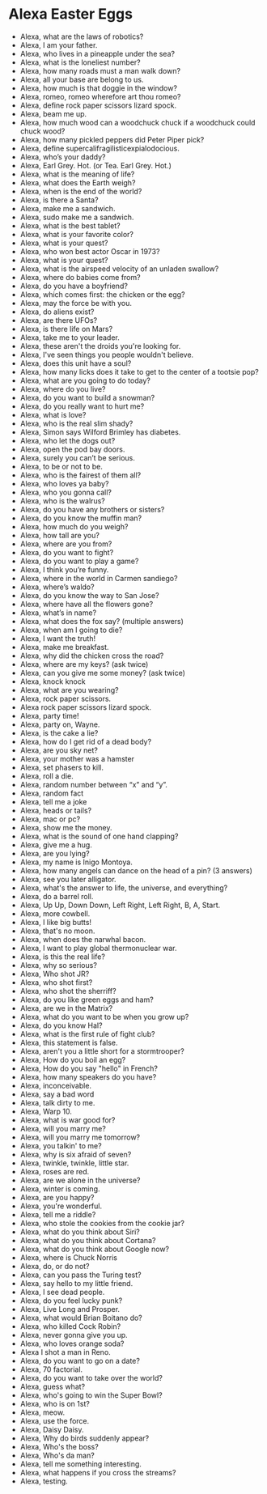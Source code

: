 # Alexa Easter Eggs

- Alexa, what are the laws of robotics?
- Alexa, I am your father.
- Alexa, who lives in a pineapple under the sea?
- Alexa, what is the loneliest number?
- Alexa, how many roads must a man walk down?
- Alexa, all your base are belong to us.
- Alexa, how much is that doggie in the window?
- Alexa, romeo, romeo wherefore art thou romeo?
- Alexa, define rock paper scissors lizard spock.
- Alexa, beam me up.
- Alexa, how much wood can a woodchuck chuck if a woodchuck could chuck wood?
- Alexa, how many pickled peppers did Peter Piper pick?
- Alexa, define supercalifragilisticexpialodocious.
- Alexa, who’s your daddy?
- Alexa, Earl Grey. Hot. (or Tea. Earl Grey. Hot.)
- Alexa, what is the meaning of life?
- Alexa, what does the Earth weigh?
- Alexa, when is the end of the world?
- Alexa, is there a Santa?
- Alexa, make me a sandwich.
- Alexa, sudo make me a sandwich.
- Alexa, what is the best tablet?
- Alexa, what is your favorite color?
- Alexa, what is your quest?
- Alexa, who won best actor Oscar in 1973?
- Alexa, what is your quest?
- Alexa, what is the airspeed velocity of an unladen swallow?
- Alexa, where do babies come from?
- Alexa, do you have a boyfriend?
- Alexa, which comes first: the chicken or the egg?
- Alexa, may the force be with you.
- Alexa, do aliens exist?
- Alexa, are there UFOs?
- Alexa, is there life on Mars?
- Alexa, take me to your leader.
- Alexa, these aren't the droids you're looking for.
- Alexa, I've seen things you people wouldn't believe.
- Alexa, does this unit have a soul?
- Alexa, how many licks does it take to get to the center of a tootsie pop?
- Alexa, what are you going to do today?
- Alexa, where do you live?
- Alexa, do you want to build a snowman?
- Alexa, do you really want to hurt me?
- Alexa, what is love?
- Alexa, who is the real slim shady?
- Alexa, Simon says Wilford Brimley has diabetes.
- Alexa, who let the dogs out?
- Alexa, open the pod bay doors.
- Alexa, surely you can’t be serious.
- Alexa, to be or not to be.
- Alexa, who is the fairest of them all?
- Alexa, who loves ya baby?
- Alexa, who you gonna call?
- Alexa, who is the walrus?
- Alexa, do you have any brothers or sisters?
- Alexa, do you know the muffin man?
- Alexa, how much do you weigh?
- Alexa, how tall are you?
- Alexa, where are you from?
- Alexa, do you want to fight?
- Alexa, do you want to play a game?
- Alexa, I think you’re funny.
- Alexa, where in the world in Carmen sandiego?
- Alexa, where’s waldo?
- Alexa, do you know the way to San Jose?
- Alexa, where have all the flowers gone?
- Alexa, what’s in name?
- Alexa, what does the fox say? (multiple answers)
- Alexa, when am I going to die?
- Alexa, I want the truth!
- Alexa, make me breakfast.
- Alexa, why did the chicken cross the road?
- Alexa, where are my keys? (ask twice)
- Alexa, can you give me some money? (ask twice)
- Alexa, knock knock
- Alexa, what are you wearing?
- Alexa, rock paper scissors.
- Alexa rock paper scissors lizard spock.
- Alexa, party time!
- Alexa, party on, Wayne.
- Alexa, is the cake a lie?
- Alexa, how do I get rid of a dead body?
- Alexa, are you sky net?
- Alexa, your mother was a hamster
- Alexa, set phasers to kill.
- Alexa, roll a die.
- Alexa, random number between “x” and “y”.
- Alexa, random fact
- Alexa, tell me a joke
- Alexa, heads or tails?
- Alexa, mac or pc?
- Alexa, show me the money.
- Alexa, what is the sound of one hand clapping?
- Alexa, give me a hug.
- Alexa, are you lying?
- Alexa, my name is Inigo Montoya.
- Alexa, how many angels can dance on the head of a pin? (3 answers)
- Alexa, see you later alligator.
- Alexa, what's the answer to life, the universe, and everything?
- Alexa, do a barrel roll.
- Alexa, Up Up, Down Down, Left Right, Left Right, B, A, Start.
- Alexa, more cowbell.
- Alexa, I like big butts!
- Alexa, that's no moon.
- Alexa, when does the narwhal bacon.
- Alexa, I want to play global thermonuclear war.
- Alexa, is this the real life?
- Alexa, why so serious?
- Alexa, Who shot JR?
- Alexa, who shot first?
- Alexa, who shot the sherriff?
- Alexa, do you like green eggs and ham?
- Alexa, are we in the Matrix?
- Alexa, what do you want to be when you grow up?
- Alexa, do you know Hal?
- Alexa, what is the first rule of fight club?
- Alexa, this statement is false.
- Alexa, aren't you a little short for a stormtrooper?
- Alexa, How do you boil an egg?
- Alexa, How do you say "hello" in French?
- Alexa, how many speakers do you have?
- Alexa, inconceivable.
- Alexa, say a bad word
- Alexa, talk dirty to me.
- Alexa, Warp 10.
- Alexa, what is war good for?
- Alexa, will you marry me?
- Alexa, will you marry me tomorrow?
- Alexa, you talkin' to me?
- Alexa, why is six afraid of seven?
- Alexa, twinkle, twinkle, little star.
- Alexa, roses are red.
- Alexa, are we alone in the universe?
- Alexa, winter is coming.
- Alexa, are you happy?
- Alexa, you're wonderful.
- Alexa, tell me a riddle?
- Alexa, who stole the cookies from the cookie jar?
- Alexa, what do you think about Siri?
- Alexa, what do you think about Cortana?
- Alexa, what do you think about Google now?
- Alexa, where is Chuck Norris
- Alexa, do, or do not?
- Alexa, can you pass the Turing test?
- Alexa, say hello to my little friend.
- Alexa, I see dead people.
- Alexa, do you feel lucky punk?
- Alexa, Live Long and Prosper.
- Alexa, what would Brian Boitano do?
- Alexa, who killed Cock Robin?
- Alexa, never gonna give you up.
- Alexa, who loves orange soda?
- Alexa I shot a man in Reno.
- Alexa, do you want to go on a date?
- Alexa, 70 factorial.
- Alexa, do you want to take over the world?
- Alexa, guess what?
- Alexa, who's going to win the Super Bowl?
- Alexa, who is on 1st?
- Alexa, meow.
- Alexa, use the force.
- Alexa, Daisy Daisy.
- Alexa, Why do birds suddenly appear?
- Alexa, Who's the boss?
- Alexa, Who's da man?
- Alexa, tell me something interesting.
- Alexa, what happens if you cross the streams?
- Alexa, testing.
